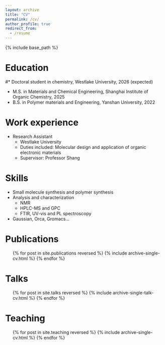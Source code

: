 ```yaml
---
layout: archive
title: "CV"
permalink: /cv/
author_profile: true
redirect_from:
  - /resume
---
```


{% include base_path %}

Education
======
#* Doctoral student in chemistry, Westlake University, 2026 (expected)
* M.S. in Materials and Chemical Engineering,  Shanghai Institute of Organic Chemistry, 2025
* B.S. in Polymer materials and Engineering, Yanshan University, 2022

Work experience
======

* Research Assistant
  * Westlake University
  * Duties included: Molecular design and application of organic electronic materials
  * Supervisor: Professor Shang
  
Skills
======
* Small molecule synthesis and polymer synthesis
* Analysis and characterization
  * NMR
  * HPLC-MS and GPC
  * FTIR, UV-vis and PL spectroscopy
* Gaussian, Orca, Gromacs…

Publications
======
  <ul>{% for post in site.publications reversed %}
    {% include archive-single-cv.html %}
  {% endfor %}</ul>
  
Talks
======
  <ul>{% for post in site.talks reversed %}
    {% include archive-single-talk-cv.html  %}
  {% endfor %}</ul>
  
Teaching
======
  <ul>{% for post in site.teaching reversed %}
    {% include archive-single-cv.html %}
  {% endfor %}</ul>
  

